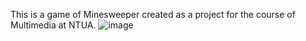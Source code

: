 This is a game of Minesweeper created as a project for the course of Multimedia at NTUA.
![image](https://github.com/user-attachments/assets/1e0f4818-689f-4628-bf7d-26b774eb2e5b)
